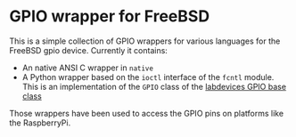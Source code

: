 # GPIO wrapper for FreeBSD

This is a simple collection of GPIO wrappers for various languages
for the FreeBSD gpio device. Currently it contains:

* An native ANSI C wrapper in ```native```
* A Python wrapper based on the ```ioctl``` interface of the ```fcntl```
  module. This is an implementation of the ```GPIO``` class
  of the [labdevices GPIO base class](https://github.com/tspspi/pylabdevs/blob/master/src/labdevices/gpio.py)

Those wrappers have been used to access the GPIO pins on platforms
like the RaspberryPi.
